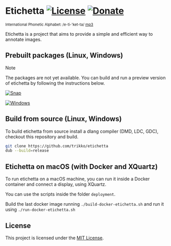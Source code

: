 # Etichetta [![License](https://img.shields.io/badge/license-MIT-blue.svg)](https://github.com/trikko/etichetta/blob/main/LICENSE) [![Donate](https://img.shields.io/badge/paypal-buy_me_a_beer-FFEF00?logo=paypal&logoColor=white)](https://paypal.me/andreafontana/5)
<sub>International Phonetic Alphabet: /e-ti-'ket-ta/ [mp3](https://www.dropbox.com/scl/fi/ow41ztln8vcbw8t10bcd1/etichetta.mp3?rlkey=6lecfwxq9h2aj6nzzimjlejdp&st=n1d6clii&dl=0)</sub>

Etichetta is a project that aims to provide a simple and efficient way to annotate images.

## Prebuilt packages (Linux, Windows)
> [!NOTE]
> The packages are not yet available. You can build and run a preview version of etichetta by following the instructions below.

[![Snap](https://img.shields.io/badge/-Linux_SNAP_-red.svg?style=for-the-badge&logo=linux)](https://github.com/trikko/tshare/releases/latest/download/etichetta.snap)

[![Windows](https://img.shields.io/badge/-Windows_installer-blue.svg?style=for-the-badge&logo=windows)](https://github.com/trikko/tshare/releases/latest/download/etichetta-setup.exe)

## Build from source (Linux, Windows)

To build etichetta from source install a dlang compiler (DMD, LDC, GDC), checkout this repository and build.

```bash
git clone https://github.com/trikko/etichetta
dub --build=release
```

## Etichetta on macOS (with Docker and XQuartz)

To run etichetta on a macOS machine, you can run it inside a Docker container and connect a display, using XQuartz.

You can use the scripts inside the folder `deployment`.

Build the last docker image running `./build-docker-etichetta.sh` and run it using `./run-docker-etichetta.sh`

## License

This project is licensed under the [MIT License](https://github.com/your-username/etichetta/blob/main/LICENSE).
